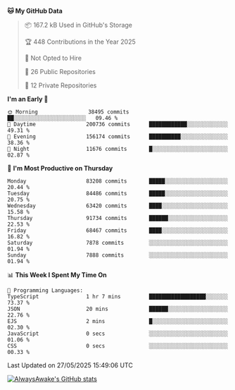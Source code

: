 <!--START_SECTION:waka-->
**🐱 My GitHub Data** 

> 📦 167.2 kB Used in GitHub's Storage 
 > 
> 🏆 448 Contributions in the Year 2025
 > 
> 🚫 Not Opted to Hire
 > 
> 📜 26 Public Repositories 
 > 
> 🔑 12 Private Repositories 
 > 
**I'm an Early 🐤** 

```text
🌞 Morning                38495 commits       ██░░░░░░░░░░░░░░░░░░░░░░░   09.46 % 
🌆 Daytime                200736 commits      ████████████░░░░░░░░░░░░░   49.31 % 
🌃 Evening                156174 commits      ██████████░░░░░░░░░░░░░░░   38.36 % 
🌙 Night                  11676 commits       █░░░░░░░░░░░░░░░░░░░░░░░░   02.87 % 
```
📅 **I'm Most Productive on Thursday** 

```text
Monday                   83208 commits       █████░░░░░░░░░░░░░░░░░░░░   20.44 % 
Tuesday                  84486 commits       █████░░░░░░░░░░░░░░░░░░░░   20.75 % 
Wednesday                63420 commits       ████░░░░░░░░░░░░░░░░░░░░░   15.58 % 
Thursday                 91734 commits       ██████░░░░░░░░░░░░░░░░░░░   22.53 % 
Friday                   68467 commits       ████░░░░░░░░░░░░░░░░░░░░░   16.82 % 
Saturday                 7878 commits        ░░░░░░░░░░░░░░░░░░░░░░░░░   01.94 % 
Sunday                   7888 commits        ░░░░░░░░░░░░░░░░░░░░░░░░░   01.94 % 
```


📊 **This Week I Spent My Time On** 

```text
💬 Programming Languages: 
TypeScript               1 hr 7 mins         ██████████████████░░░░░░░   73.37 % 
JSON                     20 mins             ██████░░░░░░░░░░░░░░░░░░░   22.76 % 
EJS                      2 mins              █░░░░░░░░░░░░░░░░░░░░░░░░   02.30 % 
JavaScript               0 secs              ░░░░░░░░░░░░░░░░░░░░░░░░░   01.06 % 
CSS                      0 secs              ░░░░░░░░░░░░░░░░░░░░░░░░░   00.33 % 
```


 Last Updated on 27/05/2025 15:49:06 UTC
<!--END_SECTION:waka-->

[![AlwaysAwake's GitHub stats](https://github-readme-stats.vercel.app/api?username=AlwaysAwake&show_icons=true&theme=github_dark&count_private=true)](https://github.com/AlwaysAwake/AlwaysAwake)
